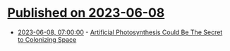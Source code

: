 # [Published on 2023-06-08](index.md)

* [2023-06-08, 07:00:00](https://science.slashdot.org/story/23/06/08/0151210/artificial-photosynthesis-could-be-the-secret-to-colonizing-space?utm_source=rss1.0mainlinkanon&utm_medium=feed) - [Artificial Photosynthesis Could Be The Secret to Colonizing Space](https://science.slashdot.org/story/23/06/08/0151210/artificial-photosynthesis-could-be-the-secret-to-colonizing-space?utm_source=rss1.0mainlinkanon&utm_medium=feed)
